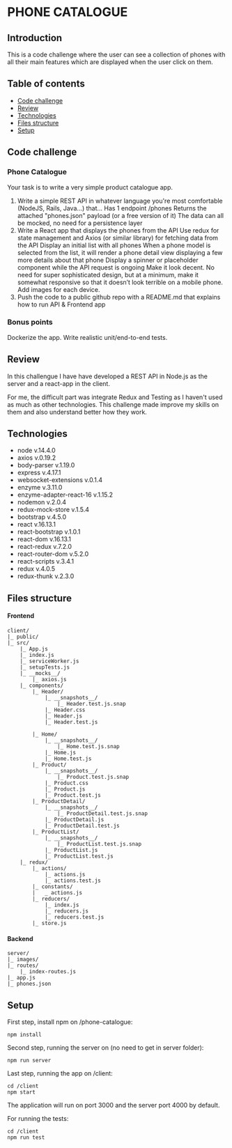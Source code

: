 # PHONE CATALOGUE

## Introduction

This is a code challenge where the user can see a collection of phones with all their main features which are displayed when the user click on them.

## Table of contents

* [Code challenge](#code-challenge)
* [Review](#review)
* [Technologies](#technologies)
* [Files structure](#files-structure)
* [Setup](#setup)


## Code challenge 

### Phone Catalogue
Your task is to write a very simple product catalogue app.

1. Write a simple REST API in whatever language you're most comfortable (NodeJS, Rails, Java...) that...
Has 1 endpoint /phones
Returns the attached "phones.json" payload (or a free version of it)
The data can all be mocked, no need for a persistence layer
2. Write a React app that displays the phones from the API
Use redux for state management and Axios (or similar library) for fetching data from the API
Display an initial list with all phones
When a phone model is selected from the list, it will render a phone detail view displaying a few more details about that phone
Display a spinner or placeholder component while the API request is ongoing
Make it look decent. No need for super sophisticated design, but at a minimum, make it somewhat responsive so that it doesn’t look terrible on a mobile phone. Add images for each device.
3. Push the code to a public github repo with a README.md that explains how to run API & Frontend app


### Bonus points

Dockerize the app.
Write realistic unit/end-to-end tests.

## Review

In this challengue I have have developed a REST API in Node.js as the server and a react-app in the client. 

For me, the difficult part was integrate Redux and Testing as I haven't used as much as other technologies. This challenge made improve my skills on them and also understand better how they work.

## Technologies

* node v.14.4.0
* axios v.0.19.2
* body-parser v.1.19.0
* express v.4.17.1
* websocket-extensions v.0.1.4
* enzyme v.3.11.0
* enzyme-adapter-react-16 v.1.15.2
* nodemon v.2.0.4
* redux-mock-store v.1.5.4
* bootstrap v.4.5.0
* react v.16.13.1
* react-bootstrap v.1.0.1
* react-dom v.16.13.1
* react-redux v.7.2.0
* react-router-dom v.5.2.0
* react-scripts v.3.4.1
* redux v.4.0.5
* redux-thunk v.2.3.0

## Files structure


#### Frontend

```
client/
|_ public/
|_ src/
    |_ App.js
    |_ index.js
    |_ serviceWorker.js
    |_ setupTests.js
    |_ __mocks__/
        |_ axios.js
    |_ components/
        |_ Header/ 
            |_ __snapshots__/ 
                |_ Header.test.js.snap
            |_ Header.css
            |_ Header.js    
            |_ Header.test.js

        |_ Home/ 
            |_ __snapshots__/ 
                |_ Home.test.js.snap
            |_ Home.js    
            |_ Home.test.js
        |_ Product/ 
            |_ __snapshots__/ 
                |_ Product.test.js.snap
            |_ Product.css
            |_ Product.js    
            |_ Product.test.js
        |_ ProductDetail/ 
            |_ __snapshots__/ 
                |_ ProductDetail.test.js.snap
            |_ ProductDetail.js    
            |_ ProductDetail.test.js
        |_ ProductList/ 
            |_ __snapshots__/ 
                |_ ProductList.test.js.snap
            |_ ProductList.js    
            |_ ProductList.test.js  
    |_ redux/
        |_ actions/
            |_ actions.js    
            |_ actions.test.js
        |_ constants/ 
        |   _ actions.js   
        |_ reducers/
            |_ index.js
            |_ reducers.js    
            |_ reducers.test.js    
        |_ store.js

``` 

#### Backend

```
server/
|_ images/
|_ routes/
    |_ index-routes.js
|_ app.js
|_ phones.json

``` 



## Setup

First step, install npm on /phone-catalogue:

```
npm install
```



Second step, running the server on (no need to get in server folder):

```
npm run server
```


Last step, running the app on /client:

```
cd /client
npm start
```

The application will run on port 3000 and the server port 4000 by default.

For running the tests:
```
cd /client
npm run test
```